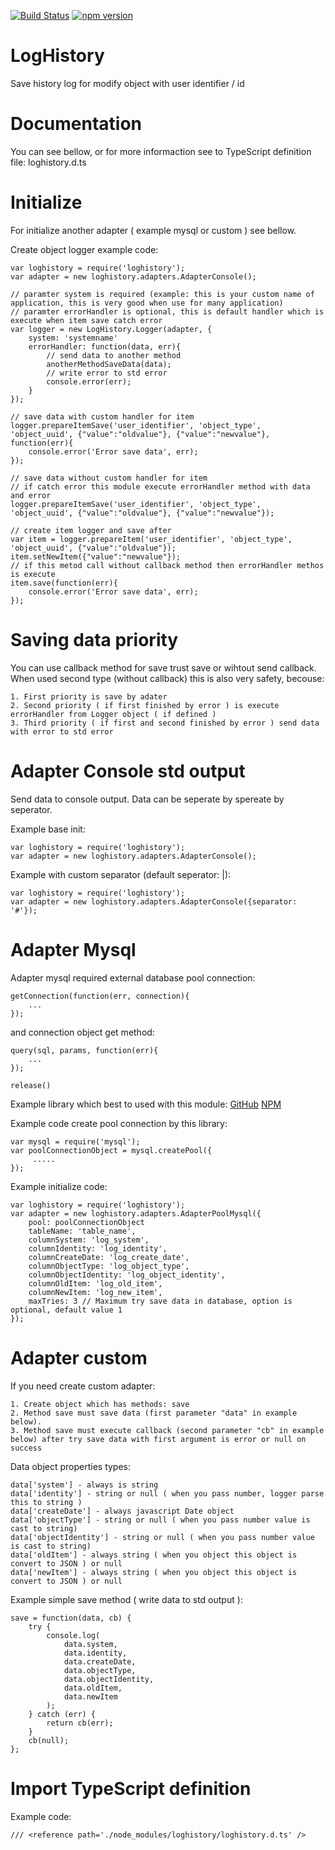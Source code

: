 [![Build Status](https://travis-ci.org/pascalsystem/loghistory.svg?branch=master)](https://travis-ci.org/pascalsystem/loghistory)
[![npm version](https://badge.fury.io/js/loghistory.svg)](http://badge.fury.io/js/loghistory)

# LogHistory

Save history log for modify object with user identifier / id

# Documentation

You can see bellow, or for more informaction see to TypeScript definition file: loghistory.d.ts

# Initialize 

For initialize another adapter ( example mysql or custom ) see bellow.

Create object logger example code:
```code
var loghistory = require('loghistory');
var adapter = new loghistory.adapters.AdapterConsole();

// paramter system is required (example: this is your custom name of application, this is very good when use for many application)
// paramter errorHandler is optional, this is default handler which is execute when item save catch error
var logger = new LogHistory.Logger(adapter, {
    system: 'systemname'
    errorHandler: function(data, err){
        // send data to another method
        anotherMethodSaveData(data);
        // write error to std error
        console.error(err);
    }
});

// save data with custom handler for item
logger.prepareItemSave('user_identifier', 'object_type', 'object_uuid', {"value":"oldvalue"}, {"value":"newvalue"}, function(err){
    console.error('Error save data', err);
});

// save data without custom handler for item
// if catch error this module execute errorHandler method with data and error
logger.prepareItemSave('user_identifier', 'object_type', 'object_uuid', {"value":"oldvalue"}, {"value":"newvalue"});

// create item logger and save after
var item = logger.prepareItem('user_identifier', 'object_type', 'object_uuid', {"value":"oldvalue"});
item.setNewItem({"value":"newvalue"});
// if this metod call without callback method then errorHandler methos is execute
item.save(function(err){
    console.error('Error save data', err);
});
```

# Saving data priority

You can use callback method for save trust save or wihtout send callback.
When used second type (without callback) this is also very safety, becouse:
~~~
1. First priority is save by adater
2. Second priority ( if first finished by error ) is execute errorHandler from Logger object ( if defined )
3. Third priority ( if first and second finished by error ) send data with error to std error 
~~~

# Adapter Console std output

Send data to console output.
Data can be seperate by spereate by seperator.

Example base init:
```code
var loghistory = require('loghistory');
var adapter = new loghistory.adapters.AdapterConsole();
```

Example with custom separator (default seperator: |):
```code
var loghistory = require('loghistory');
var adapter = new loghistory.adapters.AdapterConsole({separator: '#'});
```

# Adapter Mysql

Adapter mysql required external database pool connection:
~~~
getConnection(function(err, connection){
    ...
});
~~~
and connection object get method:
~~~
query(sql, params, function(err){
    ...
});
~~~
~~~
release()
~~~

Example library which best to used with this module:
[GitHub](https://github.com/felixge/node-mysql)
[NPM](https://www.npmjs.com/package/mysql)

Example code create pool connection by this library:
```code
var mysql = require('mysql');
var poolConnectionObject = mysql.createPool({
     .....
});
```


Example initialize code:
```code
var loghistory = require('loghistory');
var adapter = new loghistory.adapters.AdapterPoolMysql({
    pool: poolConnectionObject
    tableName: 'table_name',
    columnSystem: 'log_system',
    columnIdentity: 'log_identity',
    columnCreateDate: 'log_create_date',
    columnObjectType: 'log_object_type',
    columnObjectIdentity: 'log_object_identity',
    columnOldItem: 'log_old_item',
    columnNewItem: 'log_new_item',
    maxTries: 3 // Maximum try save data in database, option is optional, default value 1
});
```

# Adapter custom

If you need create custom adapter:

~~~
1. Create object which has methods: save
2. Method save must save data (first parameter "data" in example below). 
3. Method save must execute callback (second parameter "cb" in example below) after try save data with first argument is error or null on success
~~~

Data object properties types:
~~~
data['system'] - always is string
data['identity'] - string or null ( when you pass number, logger parse this to string )
data['createDate'] - always javascript Date object
data['objectType'] - string or null ( when you pass number value is cast to string)
data['objectIdentity'] - string or null ( when you pass number value is cast to string)
data['oldItem'] - always string ( when you object this object is convert to JSON ) or null
data['newItem'] - always string ( when you object this object is convert to JSON ) or null
~~~

Example simple save method ( write data to std output ):
```code
save = function(data, cb) {
    try {
        console.log(
            data.system,
            data.identity,
            data.createDate,
            data.objectType,
            data.objectIdentity,
            data.oldItem,
            data.newItem
        );
    } catch (err) {
        return cb(err);
    }
    cb(null);
};
```

# Import TypeScript definition

Example code:
```code
/// <reference path='./node_modules/loghistory/loghistory.d.ts' /> 
```
